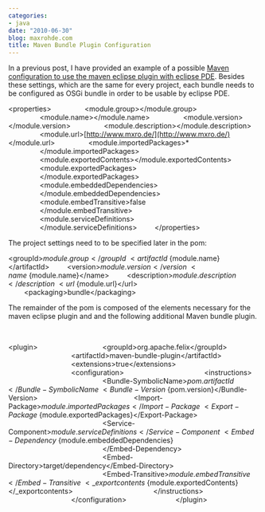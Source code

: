 ```yaml
---
categories:
- java
date: "2010-06-30"
blog: maxrohde.com
title: Maven Bundle Plugin Configuration
---
```


In a previous post, I have provided an example of a possible [Maven configuration to use the maven eclipse plugin with eclipse PDE](http://maxrohde.com/2010/06/29/maven-eclipse-plugin-and-eclipse-pde-the-right-configuration/). Besides these settings, which are the same for every project, each bundle needs to be configured as OSGi bundle in order to be usable by eclipse PDE.

<properties\>                 <module.group\></module.group\> <!-- Maven groupId -->                 <module.name\></module.name\> <!-- Maven artifactId -->                 <module.version\></module.version\> <!-- Maven artifact version -->                 <module.description\></module.description\>                 <module.url\>[http://www.mxro.de/](http://www.mxro.de/)</module.url\>                 <module.importedPackages\>\*                 </module.importedPackages\>                 <module.exportedContents\></module.exportedContents\>                 <module.exportedPackages\>                         </module.exportedPackages\>                 <module.embeddedDependencies\>                 </module.embeddedDependencies\>                 <module.embedTransitive\>false                 </module.embedTransitive\>                 <module.serviceDefinitions\>                 </module.serviceDefinitions\>         </properties\>

The project settings need to to be specified later in the pom:

<groupId\>${module.group}</groupId\>         <artifactId\>${module.name}</artifactId\>         <version\>${module.version}</version\>         <name\>${module.name}</name\>         <description\>${module.description}</description\>         <url\>${module.url}</url\>         <packaging\>bundle</packaging\>

The remainder of the pom is composed of the elements necessary for the maven eclipse plugin and and the following additional Maven bundle plugin.

<!-- FOR BUNDLE MANAGEMENT -->                         <!-- The Maven bundle plugin generates Meta-data required for OSGi -->

<plugin\>                                 <groupId\>org.apache.felix</groupId\>                                 <artifactId\>maven\-bundle-plugin</artifactId\>                                 <extensions\>true</extensions\>                                 <configuration\>                                         <instructions\>                                                 <Bundle-SymbolicName\>${pom.artifactId}</Bundle-SymbolicName\>                                                 <Bundle-Version\>${pom.version}</Bundle-Version\>                                                 <Import-Package\>${module.importedPackages}</Import-Package\>                                                 <Export-Package\>${module.exportedPackages}</Export-Package\>                                                 <Service-Component\>${module.serviceDefinitions}                                                 </Service-Component\>                                                 <Embed-Dependency\>${module.embeddedDependencies}                                                 </Embed-Dependency\>                                                 <Embed-Directory\>target/dependency</Embed-Directory\>                                                 <Embed-Transitive\>${module.embedTransitive}</Embed-Transitive\>                                                 <\_exportcontents\>${module.exportedContents}</\_exportcontents\>                                         </instructions\>                                 </configuration\>                         </plugin\>